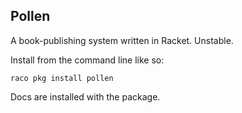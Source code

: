 Pollen
------

A book-publishing system written in Racket. Unstable.

Install from the command line like so:

    raco pkg install pollen

Docs are installed with the package.
